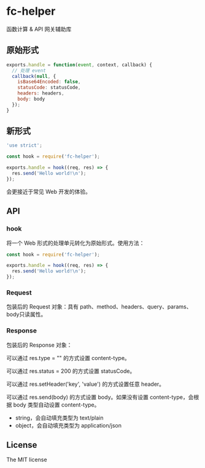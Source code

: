 # fc-helper

函数计算 & API 网关辅助库

## 原始形式

```js
exports.handle = function(event, context, callback) {
  // 处理 event
  callback(null, {
    isBase64Encoded: false,
    statusCode: statusCode,
    headers: headers,
    body: body
  });
}
```

## 新形式

```js
'use strict';

const hook = require('fc-helper');

exports.handle = hook((req, res) => {
  res.send('Hello world!\n');
});
```

会更接近于常见 Web 开发的体验。

## API

### hook

将一个 Web 形式的处理单元转化为原始形式。使用方法：

```js
const hook = require('fc-helper');

exports.handle = hook((req, res) => {
  res.send('Hello world!\n');
});
```

### Request

包装后的 Request 对象：具有 path、method、headers、query、params、body只读属性。

### Response

包装后的 Response 对象：

可以通过 res.type = "" 的方式设置 content-type。

可以通过 res.status = 200 的方式设置 statusCode。

可以通过 res.setHeader('key', 'value') 的方式设置任意 header。

可以通过 res.send(body) 的方式设置 body。如果没有设置 content-type，会根据 body 类型自动设置 content-type。

- string，会自动填充类型为 text/plain
- object，会自动填充类型为 application/json

## License
The MIT license
